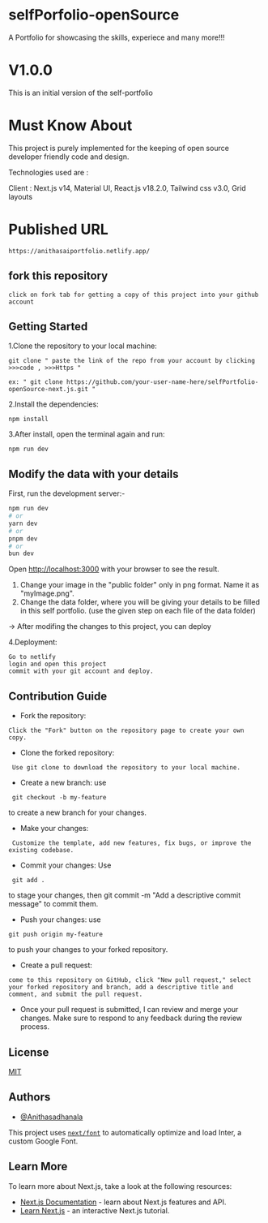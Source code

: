 
# selfPorfolio-openSource

A Portfolio for showcasing the skills, experiece and many more!!!

# V1.0.0
This is an initial version of the self-portfolio

# Must Know About

This project is purely implemented for the keeping of open source developer friendly code and design.

Technologies used are :

Client :  Next.js v14, Material UI, React.js v18.2.0, Tailwind css v3.0, Grid layouts 


# Published URL

```
https://anithasaiportfolio.netlify.app/

```

## fork this repository

```
click on fork tab for getting a copy of this project into your github account

```


## Getting Started

1.Clone the repository to your local machine:

```git
git clone " paste the link of the repo from your account by clicking >>>code , >>>Https "

ex: " git clone https://github.com/your-user-name-here/selfPortfolio-openSource-next.js.git "

```


2.Install the dependencies:

```git
npm install
```


3.After install, open the terminal again and run:

```git
npm run dev
```


## Modify the data with your details 

First, run the development server:-

```bash
npm run dev
# or
yarn dev
# or
pnpm dev
# or
bun dev
```

Open [http://localhost:3000](http://localhost:3000) with your browser to see the result.

1. Change your image in the "public folder" only in png format. Name it as "myImage.png".
2. Change the data folder, where you will be giving your details to be filled in this self portfolio.
(use the given step on each file of the data folder)


-> After modifing the changes to this project, you can deploy


4.Deployment:

```chrome
Go to netlify
login and open this project
commit with your git account and deploy.
```






## Contribution Guide
- Fork the repository: 
```
Click the "Fork" button on the repository page to create your own copy.
```


- Clone the forked repository:
```
 Use git clone to download the repository to your local machine.
```
- Create a new branch: use
```
 git checkout -b my-feature
```
  to create a new branch for your changes.



- Make your changes:
```
 Customize the template, add new features, fix bugs, or improve the existing codebase.
```
- Commit your changes: Use
```
 git add . 
 ```
 to stage your changes, then git commit -m "Add a descriptive commit message" to commit them.



- Push your changes: use
``` 
git push origin my-feature 
```
to push your changes to your forked repository.

- Create a pull request:
``` 
come to this repository on GitHub, click "New pull request," select your forked repository and branch, add a descriptive title and comment, and submit the pull request.
```

- Once your pull request is submitted, I can review and merge your changes. Make sure to respond to any feedback during the review process.




## License

[MIT](https://choosealicense.com/licenses/mit/)





## Authors

- [@Anithasadhanala](https://github.com/Anithasadhanala)







This project uses [`next/font`](https://nextjs.org/docs/basic-features/font-optimization) to automatically optimize and load Inter, a custom Google Font.

## Learn More

To learn more about Next.js, take a look at the following resources:

- [Next.js Documentation](https://nextjs.org/docs) - learn about Next.js features and API.
- [Learn Next.js](https://nextjs.org/learn) - an interactive Next.js tutorial.
